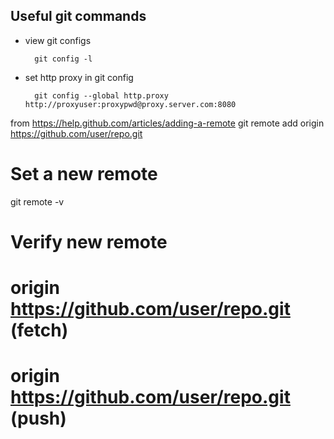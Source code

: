 Useful git commands
-------------------

* view git configs

        git config -l

* set http proxy in git config

        git config --global http.proxy http://proxyuser:proxypwd@proxy.server.com:8080
        
from https://help.github.com/articles/adding-a-remote
git remote add origin https://github.com/user/repo.git
# Set a new remote


git remote -v
# Verify new remote

# origin  https://github.com/user/repo.git (fetch)
# origin  https://github.com/user/repo.git (push)

